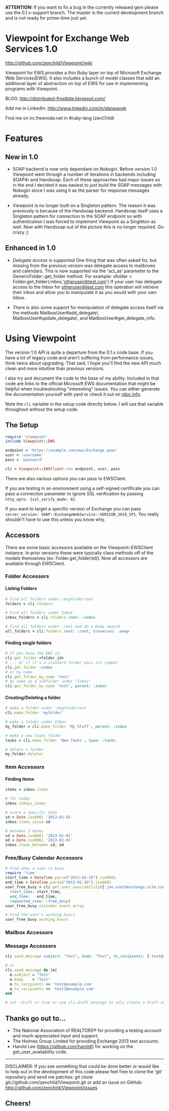 **ATTENTION:** If you want to fix a bug in the currently released gem please use the 0.1.x-support branch. The master is the current development branch and is not ready for prime-time just yet.

# Viewpoint for Exchange Web Services 1.0
http://github.com/zenchild/Viewpoint/wiki

Viewpoint for EWS provides a thin Ruby layer on top of Microsoft Exchange
Web Services(EWS). It also includes a bunch of model classes that add an
additional layer of abstraction on top of EWS for use in implementing
programs with Viewpoint.

BLOG:  http://distributed-frostbite.blogspot.com/

Add me in LinkedIn:  http://www.linkedin.com/in/danwanek

Find me on irc.freenode.net in #ruby-lang (zenChild)

# Features

## New in 1.0

* SOAP backend is now only dependant on Nokogiri. Before version 1.0 Viewpoint
went through a number of iterations in backends including SOAP4r and Handsoap.
Each of these approaches had major issues so in the end I decided it was
easiest to just build the SOAP messages with Nokogiri since I was using it as
the parser for response messages already.

* Viewpoint is no longer built on a Singleton pattern. The reason it was
previously is because of the Handsoap backend. Handsoap itself uses a
Singleton pattern for connection to the SOAP endpoint so with authentication
I was forced to implement Viewpoint as a Singleton as well. Now with Handsoap
out of the picture this is no longer required. Go crazy ;)

## Enhanced in 1.0

* *Delegate access is supported*
  One thing that was often asked for, but missing from the previous version
  was delegate access to mailboxes and calendars.  This is now supported via
  the 'act_as' parameter to the GenericFolder::get_folder method. For example:
  ofolder = Folder.get_folder(:inbox,'otheruser@test.com')
  If your user has delegate access to the Inbox for otheruser@test.com this
  operation will retrieve their inbox and allow you to manipulate it as you
  would with your own Inbox.

* There is also some support for manipulation of delegate access itself via
  the methods MailboxUser#add_delegate!, MailboxUser#update_delegate!, and 
  MailboxUser#get_delegate_info.


# Using Viewpoint

The version 1.0 API is quite a departure from the 0.1.x code base. If you have a lot of legacy code and aren't suffering from performance issues, think twice about upgrading. That said, I hope you'll find the new API much clean and more intuitive than previous versions.

I also try and document the code to the base of my ability. Included in that code are links to the official Microsoft EWS documentation that might be helpful when troubleshooting "interesting" issues. You can either generate the documentation yourself with yard or check it out on [rdoc.info](http://rdoc.info/github/zenchild/Viewpoint/frames).

Note the `cli` variable in the setup code directly below. I will use that variable throughout without the setup code.

## The Setup
```ruby
require 'viewpoint'
include Viewpoint::EWS

endpoint = 'https://example.com/ews/Exchange.asmx'
user = 'username'
pass = 'password'

cli = Viewpoint::EWSClient.new endpoint, user, pass
```

There are also various options you can pass to EWSClient.

If you are testing in an environment using a self-signed certificate you can pass a connection parameter to ignore SSL verification by passing `http_opts: {ssl_verify_mode: 0}`.

If you want to target a specific version of Exchange you can pass `server_version: SOAP::ExchangeWebService::VERSION_2010_SP1`. You really shouldn't have to use this unless you know why.

## Accessors

There are some basic accessors available on the Viewpoint::EWSClient instance. In prior versions these were typically class methods off of the models themselves (ex: Folder.get_folder(id)). Now all accessors are available through EWSClient.

### Folder Accessors

#### Listing Folders
```ruby
# Find all folders under :msgfolderroot
folders = cli.folders

# Find all folders under Inbox
inbox_folders = cli.folders root: :inbox

# Find all folders under :root and do a Deep search
all_folders = cli.folders root: :root, traversal: :deep
```

#### Finding single folders
```ruby
# If you know the EWS id
cli.get_folder <folder_id>
# ... or if it's a standard folder pass its symbol
cli.get_folder :index
# or by name
cli.get_folder_by_name 'test'
# by name as a subfolder under "Inbox"
cli.get_folder_by_name 'test', parent: :inbox
```

#### Creating/Deleting a folder
```ruby
# make a folder under :msgfolderroot
cli.make_folder 'myfolder'

# make a folder under Inbox
my_folder = cli.make_folder 'My Stuff', parent: :inbox

# make a new Tasks folder
tasks = cli.make_folder 'New Tasks', type: :tasks

# delete a folder
my_folder.delete!
```

### Item Accessors

#### Finding items
```ruby
items = inbox.items

# for today
inbox.todays_items

# since a specific date
sd = Date.iso8061 '2013-01-01'
inbox.items_since sd

# between 2 dates
sd = Date.iso8061 '2013-01-01'
ed = Date.iso8061 '2013-02-01'
inbox.items_between sd, ed
```
### Free/Busy Calendar Accessors

```ruby
# Find when a user is busy
require 'time'
start_time = DateTime.parse("2013-02-19").iso8601
end_time = DateTime.parse("2013-02-20").iso8601
user_free_busy = cli.get_user_availability(['joe.user@exchange.site.com'],
  start_time: start_time,
  end_time:   end_time,
  requested_view: :free_busy)
user_free_busy.calendar_event_array

# Find the user's working hours
user_free_busy.working_hours
```


### Mailbox Accessors
### Message Accessors
```ruby
cli.send_message subject: "Test", body: "Test", to_recipients: ['test@example.com']

# or
cli.send_message do |m|
  m.subject = "Test"
  m.body    = "Test"
  m.to_recipients << 'test@example.com'
  m.to_recipients << 'test2@example.com'
end

# set :draft => true or use cli.draft_message to only create a draft and not send.
```

## Thanks go out to...

* The National Association of REALTORS® for providing a testing account
  and much appreciated input and support.
* The Holmes Group Limited for providing Exchange 2013 test accounts.
* Harold Lee (https://github.com/haroldl) for working on the
  get_user_availability code.

---
DISCLAIMER:  If you see something that could be done better or would like
to help out in the development of this code please feel free to clone the
'git' repository and send me patches:
git clone git://github.com/zenchild/Viewpoint.git
or add an issue on GitHub:
http://github.com/zenchild/Viewpoint/issues

Cheers!
---
